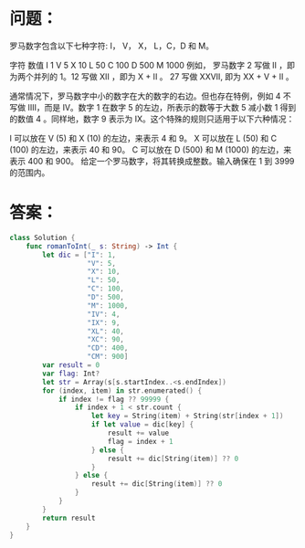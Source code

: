 # 问题：
罗马数字包含以下七种字符: I， V， X， L，C，D 和 M。

字符          数值
I             1
V             5
X             10
L             50
C             100
D             500
M             1000
例如， 罗马数字 2 写做 II ，即为两个并列的 1。12 写做 XII ，即为 X + II 。 27 写做  XXVII, 即为 XX + V + II 。

通常情况下，罗马数字中小的数字在大的数字的右边。但也存在特例，例如 4 不写做 IIII，而是 IV。数字 1 在数字 5 的左边，所表示的数等于大数 5 减小数 1 得到的数值 4 。同样地，数字 9 表示为 IX。这个特殊的规则只适用于以下六种情况：

I 可以放在 V (5) 和 X (10) 的左边，来表示 4 和 9。
X 可以放在 L (50) 和 C (100) 的左边，来表示 40 和 90。 
C 可以放在 D (500) 和 M (1000) 的左边，来表示 400 和 900。
给定一个罗马数字，将其转换成整数。输入确保在 1 到 3999 的范围内。

# 答案：

```swift
class Solution {
    func romanToInt(_ s: String) -> Int {
        let dic = ["I": 1,
                   "V": 5,
                   "X": 10,
                   "L": 50,
                   "C": 100,
                   "D": 500,
                   "M": 1000,
                   "IV": 4,
                   "IX": 9,
                   "XL": 40,
                   "XC": 90,
                   "CD": 400,
                   "CM": 900]
        var result = 0
        var flag: Int?
        let str = Array(s[s.startIndex..<s.endIndex])
        for (index, item) in str.enumerated() {
            if index != flag ?? 99999 {
                if index + 1 < str.count {
                    let key = String(item) + String(str[index + 1])
                    if let value = dic[key] {
                        result += value
                        flag = index + 1
                    } else {
                        result += dic[String(item)] ?? 0
                    }
                } else {
                    result += dic[String(item)] ?? 0
                }
            }
        }
        return result
    }
}
```
